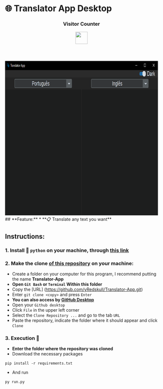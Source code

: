 # 🌐 Translator App Desktop 

<div align="center">
  <h3>Visitor Counter</h1>
  <img src="https://visit-counter.vercel.app/counter.png?page=https://github.com/yRedskull/Translator-App/&c=1F6AA5&ff=caprasimo" width="40" height="40"><br>
  <img height="50"><br>
  <img src="./src/assets/images/readme.png" width="798" height="508"><br>
</div>
## **Feature:**
* **📋 Translate any text you want**

## **Instructions:**

### **1. Install 🐍 `python` on your machine, through [this link](https://www.python.org/)**

### **2. Make the clone [of this repository](https://github.com/yRedskull/Translator-App.git) on your machine:**

* Create a folder on your computer for this program, I recommend putting the name **Translator-App** <br>
* **Open `Git Bash` or `Terminal` Within this folder <br>**
* Copy the [URL] (https://github.com/yRedskull/Translator-App.git)
* Enter `git clone <copy>` and press `Enter` <br>
* **You can also access by [GitHub Desktop](https://desktop.github.com/) <br>**
* Open your `Github desktop` <br>
* Click `File` in the upper left corner <br>
* Select the `Clone Repository ...` and go to the tab `URL` <br>
* Paste the repository, indicate the folder where it should appear and click `Clone` <br>

### **3. Execution 🦈**
* **Enter the folder where the repository was cloned**
* Download the necessary packages
```
pip install -r requirements.txt
``` 
* And run
```
py run.py
```
